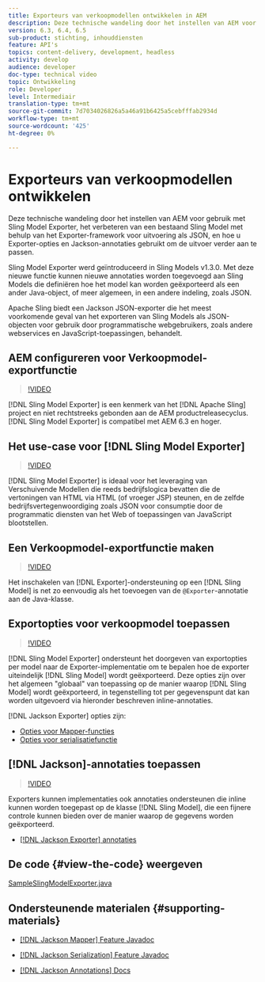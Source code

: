 ```yaml
---
title: Exporteurs van verkoopmodellen ontwikkelen in AEM
description: Deze technische wandeling door het instellen van AEM voor gebruik met Sling Model Exporter, het verbeteren van een bestaand Sling Model met behulp van het Exporter-framework voor uitvoering als JSON, en hoe u Exporter-opties en Jackson-annotaties gebruikt om de uitvoer verder aan te passen.
version: 6.3, 6.4, 6.5
sub-product: stichting, inhouddiensten
feature: API's
topics: content-delivery, development, headless
activity: develop
audience: developer
doc-type: technical video
topic: Ontwikkeling
role: Developer
level: Intermediair
translation-type: tm+mt
source-git-commit: 7d7034026826a5a46a91b6425a5cebfffab2934d
workflow-type: tm+mt
source-wordcount: '425'
ht-degree: 0%

---
```



# Exporteurs van verkoopmodellen ontwikkelen

Deze technische wandeling door het instellen van AEM voor gebruik met Sling Model Exporter, het verbeteren van een bestaand Sling Model met behulp van het Exporter-framework voor uitvoering als JSON, en hoe u Exporter-opties en Jackson-annotaties gebruikt om de uitvoer verder aan te passen.

Sling Model Exporter werd geïntroduceerd in Sling Models v1.3.0. Met deze nieuwe functie kunnen nieuwe annotaties worden toegevoegd aan Sling Models die definiëren hoe het model kan worden geëxporteerd als een ander Java-object, of meer algemeen, in een andere indeling, zoals JSON.

Apache Sling biedt een Jackson JSON-exporter die het meest voorkomende geval van het exporteren van Sling Models als JSON-objecten voor gebruik door programmatische webgebruikers, zoals andere webservices en JavaScript-toepassingen, behandelt.

## AEM configureren voor Verkoopmodel-exportfunctie

>[!VIDEO](https://video.tv.adobe.com/v/16862/?quality=12&learn=on)

[!DNL Sling Model Exporter] is een kenmerk van het  [!DNL Apache Sling] project en niet rechtstreeks gebonden aan de AEM productreleasecyclus. [!DNL Sling Model Exporter] is compatibel met AEM 6.3 en hoger.

## Het use-case voor [!DNL Sling Model Exporter]

>[!VIDEO](https://video.tv.adobe.com/v/16863/?quality=12&learn=on)

[!DNL Sling Model Exporter] is ideaal voor het leveraging van Verschuivende Modellen die reeds bedrijfslogica bevatten die de vertoningen van HTML via HTML (of vroeger JSP) steunen, en de zelfde bedrijfsvertegenwoordiging zoals JSON voor consumptie door de programmatic diensten van het Web of toepassingen van JavaScript blootstellen.

## Een Verkoopmodel-exportfunctie maken

>[!VIDEO](https://video.tv.adobe.com/v/16864/?quality=12&learn=on)

Het inschakelen van [!DNL Exporter]-ondersteuning op een [!DNL Sling Model] is net zo eenvoudig als het toevoegen van de `@Exporter`-annotatie aan de Java-klasse.

## Exportopties voor verkoopmodel toepassen

>[!VIDEO](https://video.tv.adobe.com/v/16865/?quality=12&learn=on)

[!DNL Sling Model Exporter] ondersteunt het doorgeven van exportopties per model naar de Exporter-implementatie om te bepalen hoe de exporter uiteindelijk  [!DNL Sling Model] wordt geëxporteerd. Deze opties zijn over het algemeen &quot;globaal&quot; van toepassing op de manier waarop [!DNL Sling Model] wordt geëxporteerd, in tegenstelling tot per gegevenspunt dat kan worden uitgevoerd via hieronder beschreven inline-annotaties.

[!DNL Jackson Exporter] opties zijn:

* [Opties voor Mapper-functies](https://static.javadoc.io/com.fasterxml.jackson.core/jackson-databind/2.8.5/com/fasterxml/jackson/databind/MapperFeature.html)
* [Opties voor serialisatiefunctie](https://static.javadoc.io/com.fasterxml.jackson.core/jackson-databind/2.8.5/com/fasterxml/jackson/databind/SerializationFeature.html)

## [!DNL Jackson]-annotaties toepassen

>[!VIDEO](https://video.tv.adobe.com/v/16866/?quality=12&learn=on)

Exporters kunnen implementaties ook annotaties ondersteunen die inline kunnen worden toegepast op de klasse [!DNL Sling Model], die een fijnere controle kunnen bieden over de manier waarop de gegevens worden geëxporteerd.

* [[!DNL Jackson Exporter] annotaties](https://github.com/FasterXML/jackson-annotations/wiki/Jackson-Annotations)

## De code {#view-the-code} weergeven

[SampleSlingModelExporter.java](https://github.com/Adobe-Consulting-Services/acs-aem-samples/blob/master/core/src/main/java/com/adobe/acs/samples/models/SampleSlingModelExporter.java)

## Ondersteunende materialen {#supporting-materials}

* [[!DNL Jackson Mapper] Feature Javadoc](https://static.javadoc.io/com.fasterxml.jackson.core/jackson-databind/2.8.5/com/fasterxml/jackson/databind/MapperFeature.html)
* [[!DNL Jackson Serialization] Feature Javadoc](https://static.javadoc.io/com.fasterxml.jackson.core/jackson-databind/2.8.5/com/fasterxml/jackson/databind/SerializationFeature.html)

* [[!DNL Jackson Annotations] Docs](https://github.com/FasterXML/jackson-annotations/wiki/Jackson-Annotations)
